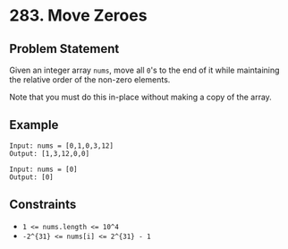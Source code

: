# 283. Move Zeroes

## Problem Statement
Given an integer array `nums`, move all `0`'s to the end of it while maintaining the relative order of the non-zero elements.

Note that you must do this in-place without making a copy of the array.

## Example
```plaintext
Input: nums = [0,1,0,3,12]
Output: [1,3,12,0,0]

Input: nums = [0]
Output: [0]
```

## Constraints
- `1 <= nums.length <= 10^4`
- `-2^{31} <= nums[i] <= 2^{31} - 1`